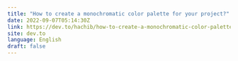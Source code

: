 ```yaml
---
title: "How to create a monochromatic color palette for your project?"
date: 2022-09-07T05:14:30Z
link: https://dev.to/hachib/how-to-create-a-monochromatic-color-palette-for-your-project-34hm?utm_medium=RSS&utm_source=news.12bit.vn
site: dev.to
language: English
draft: false
---
```

